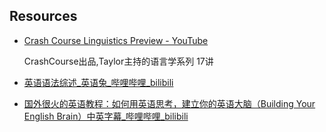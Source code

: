 ## Resources

- [Crash Course Linguistics Preview - YouTube](https://www.youtube.com/watch?v=eDop3FDoUzk&list=PL8dPuuaLjXtP5mp25nStsuDzk2blncJDW)

  CrashCourse出品,Taylor主持的语言学系列 17讲
  
- [英语语法综述_英语兔_哔哩哔哩_bilibili](https://www.bilibili.com/video/BV1XY411J7aG?spm_id_from=333.788.videopod.episodes&vd_source=01aee54449fa414da59ad179ade9d884&p=2)

- [国外很火的英语教程：如何用英语思考，建立你的英语大脑（Building Your English Brain）中英字幕_哔哩哔哩_bilibili](https://www.bilibili.com/video/BV1TD4y1q7u9/?spm_id_from=333.337.search-card.all.click&vd_source=01aee54449fa414da59ad179ade9d884)
 
